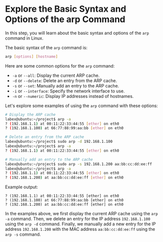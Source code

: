 # Explore the Basic Syntax and Options of the arp Command

In this step, you will learn about the basic syntax and options of the `arp` command in Linux.

The basic syntax of the `arp` command is:

```bash
arp [options] [hostname]
```

Here are some common options for the `arp` command:

- `-a` or `--all`: Display the current ARP cache.
- `-d` or `--delete`: Delete an entry from the ARP cache.
- `-s` or `--set`: Manually add an entry to the ARP cache.
- `-i` or `--interface`: Specify the network interface to use.
- `-n` or `--numeric`: Display IP addresses instead of hostnames.

Let's explore some examples of using the `arp` command with these options:

```bash
# Display the ARP cache
labex@ubuntu:~/project$ arp -a
? (192.168.1.1) at 00:11:22:33:44:55 [ether] on eth0
? (192.168.1.100) at 66:77:88:99:aa:bb [ether] on eth0

# Delete an entry from the ARP cache
labex@ubuntu:~/project$ sudo arp -d 192.168.1.100
labex@ubuntu:~/project$ arp -a
? (192.168.1.1) at 00:11:22:33:44:55 [ether] on eth0

# Manually add an entry to the ARP cache
labex@ubuntu:~/project$ sudo arp -s 192.168.1.200 aa:bb:cc:dd:ee:ff
labex@ubuntu:~/project$ arp -a
? (192.168.1.1) at 00:11:22:33:44:55 [ether] on eth0
? (192.168.1.200) at aa:bb:cc:dd:ee:ff [ether] on eth0
```

Example output:

```
? (192.168.1.1) at 00:11:22:33:44:55 [ether] on eth0
? (192.168.1.100) at 66:77:88:99:aa:bb [ether] on eth0
? (192.168.1.200) at aa:bb:cc:dd:ee:ff [ether] on eth0
```

In the examples above, we first display the current ARP cache using the `arp -a` command. Then, we delete an entry for the IP address `192.168.1.100` using the `arp -d` command. Finally, we manually add a new entry for the IP address `192.168.1.200` with the MAC address `aa:bb:cc:dd:ee:ff` using the `arp -s` command.
